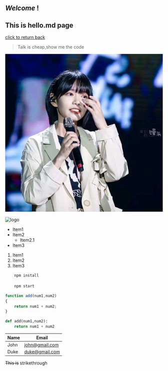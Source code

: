 ## *Welcome* __!__
## This is **hello.md** page

[click to return back](https://github.com/tanghao2118/tanghao/blob/master/READEME.md "返回")

>Talk is cheap,show me the code

![picture](girl.jpg)

![logo](https://www.baidu.com/img/PCtm_d9c8750bed0b3c7d089fa7d55720d6cf.png)

* Item1
* Item2
    * Item2.1
* Item3

1. Item1
2. Item2
3. Item3

```bash
    npm install

    npm start
```

```javascript
function add(num1,num2)
{
    return num1 + num2;
}
```

```python
def add(num1,num2):
    return num1 + num2
```

| Name   | Email          |
| ------ | -------------  |
| John   | john@gmail.com |
| Duke   | duke@gmail.com |

~~This is~~ strikethrough

